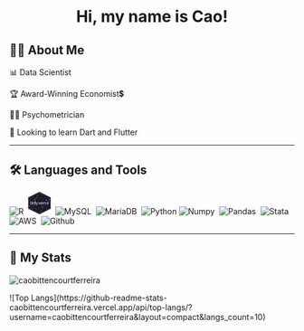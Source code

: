 <h1 align="center">Hi, my name is Cao!</h1>

## 👨‍💼 About Me
📊 Data Scientist

🏆 Award-Winning Economist💲

👨‍🔬 Psychometrician

🎯 Looking to learn Dart and Flutter

---
## 🛠️ Languages and Tools
<div align>
  <img src="https://cdn.jsdelivr.net/gh/devicons/devicon/icons/r/r-original.svg" title="R" alt="R" width="40" height="40"/>&nbsp;
  <img src="https://raw.githubusercontent.com/rstudio/hex-stickers/580e9bada770756d25dbd3696159744d1e9c9251/SVG/tidyverse.svg" title="Tidyverse" alt="Tidyverse" width="40" height="40"/>&nbsp;
  <img src="https://cdn.jsdelivr.net/gh/devicons/devicon/icons/mysql/mysql-original.svg" title="MySQL"  alt="MySQL" width="40" height="40"/>&nbsp;
  <img src="https://vetores.org/d/mariadb.svg" title="MariaDB"  alt="MariaDB" width="120" height="40"/>&nbsp;
  <img src="https://cdn.jsdelivr.net/gh/devicons/devicon/icons/python/python-original.svg" title="Python" alt="Python" width="40" height="40"/>
  <img src="https://cdn.jsdelivr.net/gh/devicons/devicon/icons/numpy/numpy-original.svg" title="Numpy" alt="Numpy" width="40" height="40"/ />&nbsp;
  <img src="https://cdn.jsdelivr.net/gh/devicons/devicon/icons/pandas/pandas-original-wordmark.svg" title="Pandas" alt="Pandas" width="40" height="40"/>&nbsp;
  <img src="https://upload.wikimedia.org/wikipedia/commons/5/5c/Stata_Logo.svg" title="Stata" alt="Stata" width="40" height="40"/>&nbsp;        
  <img src="https://cdn.jsdelivr.net/gh/devicons/devicon/icons/amazonwebservices/amazonwebservices-original.svg" title="AWS" alt="AWS" width="40" height="40"/>&nbsp;
  <img src="https://cdn.jsdelivr.net/gh/devicons/devicon/icons/github/github-original.svg" title="Github" alt="Github" width="40" height="40"/>
</div> 

---
## 📝 My Stats
<p><img align="center" src="https://github-readme-streak-stats.herokuapp.com/?user=caobittencourtferreira&" alt="caobittencourtferreira" /></p>
![Top Langs](https://github-readme-stats-caobittencourtferreira.vercel.app/api/top-langs/?username=caobittencourtferreira&layout=compact&langs_count=10)

